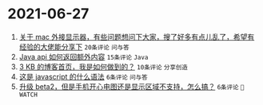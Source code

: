 # 2021-06-27

1. [关于 mac 外接显示器，有些问题想问下大家，搜了好多有点儿乱了，希望有经验的大佬能分享下](https://www.v2ex.com/t/786015) `20条评论` `问与答`
1. [Java api 如何返回额外内容](https://www.v2ex.com/t/786021) `15条评论` `Java`
1. [3 KB 的博客首页，我是如何做到的？](https://www.v2ex.com/t/786028) `10条评论` `分享创造`
1. [这是 javascript 的什么语法](https://www.v2ex.com/t/786022) `6条评论` `问与答`
1. [升级 beta2，但是手机开心电图还是显示区域不支持，怎么搞？](https://www.v2ex.com/t/786012) `6条评论` ` WATCH`

